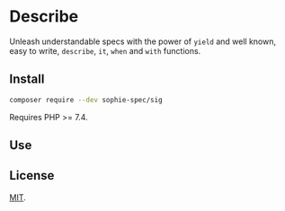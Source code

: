 # Describe

Unleash understandable specs with the power of `yield` and well known, easy to write, `describe`, `it`, `when` and `with` functions.

## Install

```sh
composer require --dev sophie-spec/sig
```

Requires PHP >= 7.4.

## Use


## License

[MIT](http://dreamysource.mit-license.org).
